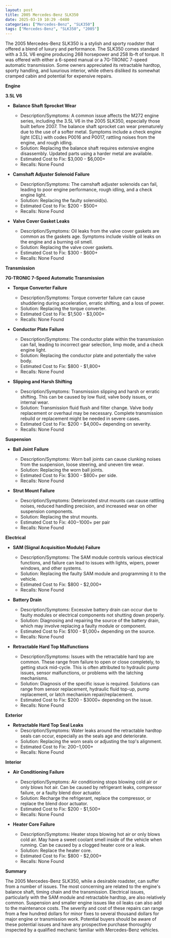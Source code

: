 ```yaml
---
layout: post
title: 2005 Mercedes-Benz SLK350
date: 2025-03-19 10:29 -0400
categories: ["Mercedes-Benz", "SLK350"]
tags: ["Mercedes-Benz", "SLK350", "2005"]
---
```

The 2005 Mercedes-Benz SLK350 is a stylish and sporty roadster that offered a blend of luxury and performance. The SLK350 comes standard with a 3.5L V6 engine producing 268 horsepower and 258 lb-ft of torque. It was offered with either a 6-speed manual or a 7G-TRONIC 7-speed automatic transmission. Some owners appreciated its retractable hardtop, sporty handling, and luxurious interior, while others disliked its somewhat cramped cabin and potential for expensive repairs.

**Engine**

**3.5L V6**

*   **Balance Shaft Sprocket Wear**
    *   Description/Symptoms: A common issue affects the M272 engine series, including the 3.5L V6 in the 2005 SLK350, especially those built before 2007. The balance shaft sprocket can wear prematurely due to the use of a softer metal. Symptoms include a check engine light (CEL) with codes P0016 and P0017, rattling noises from the engine, and rough idling.
    *   Solution: Replacing the balance shaft requires extensive engine disassembly. Updated parts using a harder metal are available.
    *   Estimated Cost to Fix: $3,000 - $6,000+
    *   Recalls: None Found

*   **Camshaft Adjuster Solenoid Failure**
    *   Description/Symptoms: The camshaft adjuster solenoids can fail, leading to poor engine performance, rough idling, and a check engine light.
    *   Solution: Replacing the faulty solenoid(s).
    *   Estimated Cost to Fix: $200 - $500+
    *   Recalls: None Found

*   **Valve Cover Gasket Leaks**
    *   Description/Symptoms: Oil leaks from the valve cover gaskets are common as the gaskets age. Symptoms include visible oil leaks on the engine and a burning oil smell.
    *   Solution: Replacing the valve cover gaskets.
    *   Estimated Cost to Fix: $300 - $600+
    *   Recalls: None Found

**Transmission**

**7G-TRONIC 7-Speed Automatic Transmission**

*   **Torque Converter Failure**
    *   Description/Symptoms: Torque converter failure can cause shuddering during acceleration, erratic shifting, and a loss of power.
    *   Solution: Replacing the torque converter.
    *   Estimated Cost to Fix: $1,500 - $3,000+
    *   Recalls: None Found

*   **Conductor Plate Failure**
    *   Description/Symptoms: The conductor plate within the transmission can fail, leading to incorrect gear selection, limp mode, and a check engine light.
    *   Solution: Replacing the conductor plate and potentially the valve body.
    *   Estimated Cost to Fix: $800 - $1,800+
    *   Recalls: None Found

*   **Slipping and Harsh Shifting**
    *   Description/Symptoms: Transmission slipping and harsh or erratic shifting. This can be caused by low fluid, valve body issues, or internal wear.
    *   Solution: Transmission fluid flush and filter change. Valve body replacement or overhaul may be necessary. Complete transmission rebuild or replacement might be needed in severe cases.
    *   Estimated Cost to Fix: $200 - $4,000+ depending on severity.
    *   Recalls: None Found

**Suspension**

*   **Ball Joint Failure**
    *   Description/Symptoms: Worn ball joints can cause clunking noises from the suspension, loose steering, and uneven tire wear.
    *   Solution: Replacing the worn ball joints.
    *   Estimated Cost to Fix: $300 - $800+ per side.
    *   Recalls: None Found

*   **Strut Mount Failure**
    *   Description/Symptoms: Deteriorated strut mounts can cause rattling noises, reduced handling precision, and increased wear on other suspension components.
    *   Solution: Replacing the strut mounts.
    *   Estimated Cost to Fix: $400-$1000+ per pair
    *   Recalls: None Found

**Electrical**

*   **SAM (Signal Acquisition Module) Failure**
    *   Description/Symptoms: The SAM module controls various electrical functions, and failure can lead to issues with lights, wipers, power windows, and other systems.
    *   Solution: Replacing the faulty SAM module and programming it to the vehicle.
    *   Estimated Cost to Fix: $800 - $2,000+
    *   Recalls: None Found

*   **Battery Drain**
    *   Description/Symptoms: Excessive battery drain can occur due to faulty modules or electrical components not shutting down properly.
    *   Solution: Diagnosing and repairing the source of the battery drain, which may involve replacing a faulty module or component.
    *   Estimated Cost to Fix: $100 - $1,000+ depending on the source.
    *   Recalls: None Found

*   **Retractable Hard Top Malfunctions**
    *   Description/Symptoms: Issues with the retractable hard top are common. These range from failure to open or close completely, to getting stuck mid-cycle. This is often attributed to hydraulic pump issues, sensor malfunctions, or problems with the latching mechanisms.
    *   Solution: Diagnosis of the specific issue is required. Solutions can range from sensor replacement, hydraulic fluid top-up, pump replacement, or latch mechanism repair/replacement.
    *   Estimated Cost to Fix: $200 - $3000+ depending on the issue.
    *   Recalls: None Found

**Exterior**

*   **Retractable Hard Top Seal Leaks**
    *   Description/Symptoms: Water leaks around the retractable hardtop seals can occur, especially as the seals age and deteriorate.
    *   Solution: Replacing the worn seals or adjusting the top's alignment.
    *   Estimated Cost to Fix: $200-$1,000+
    *   Recalls: None Found

**Interior**

*   **Air Conditioning Failure**
    * Description/Symptoms: Air conditioning stops blowing cold air or only blows hot air. Can be caused by refrigerant leaks, compressor failure, or a faulty blend door actuator.
    * Solution: Recharge the refrigerant, replace the compressor, or replace the blend door actuator.
    * Estimated Cost to Fix: $200 - $1,500+
    * Recalls: None Found

*   **Heater Core Failure**
    *   Description/Symptoms: Heater stops blowing hot air or only blows cold air. May have a sweet coolant smell inside of the vehicle when running. Can be caused by a clogged heater core or a leak.
    *   Solution: Replace the heater core.
    *   Estimated Cost to Fix: $800 - $2,000+
    *   Recalls: None Found

**Summary**

The 2005 Mercedes-Benz SLK350, while a desirable roadster, can suffer from a number of issues. The most concerning are related to the engine's balance shaft, timing chain and the transmission. Electrical issues, particularly with the SAM module and retractable hardtop, are also relatively common. Suspension and smaller engine issues like oil leaks can also add to the maintenance costs. The severity and cost of these repairs can range from a few hundred dollars for minor fixes to several thousand dollars for major engine or transmission work. Potential buyers should be aware of these potential issues and have any prospective purchase thoroughly inspected by a qualified mechanic familiar with Mercedes-Benz vehicles.

